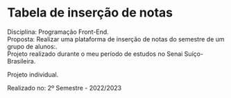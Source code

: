 # Tabela de inserção de notas
Disciplina: Programação Front-End.<br>
Proposta: Realizar uma plataforma de inserção de notas do semestre de um grupo de alunos:.<br>
Projeto realizado durante o meu período de estudos no Senai Suíço-Brasileira.

Projeto individual.

Realizado no: 2º Semestre - 2022/2023

